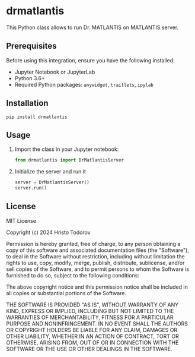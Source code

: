 # drmatlantis

This Python class allows to run Dr. MATLANTIS on MATLANTIS server.

## Prerequisites

Before using this integration, ensure you have the following installed:

- Jupyter Notebook or JupyterLab
- Python 3.6+
- Required Python packages: `anywidget`, `traitlets`, `ipylab`

## Installation

```shell
pip install drmatlantis
   ```
## Usage

1. Import the class in your Jupyter notebook:

   ```python
   from drmatlantis import DrMatlantisServer
   ```

2. Initialize the server and run it

   ```python
   server = DrMatlantisServer()
   server.run()
   ```

## License

MIT License

Copyright (c) 2024 Hristo Todorov

Permission is hereby granted, free of charge, to any person obtaining a copy
of this software and associated documentation files (the "Software"), to deal
in the Software without restriction, including without limitation the rights
to use, copy, modify, merge, publish, distribute, sublicense, and/or sell
copies of the Software, and to permit persons to whom the Software is
furnished to do so, subject to the following conditions:

The above copyright notice and this permission notice shall be included in all
copies or substantial portions of the Software.

THE SOFTWARE IS PROVIDED "AS IS", WITHOUT WARRANTY OF ANY KIND, EXPRESS OR
IMPLIED, INCLUDING BUT NOT LIMITED TO THE WARRANTIES OF MERCHANTABILITY,
FITNESS FOR A PARTICULAR PURPOSE AND NONINFRINGEMENT. IN NO EVENT SHALL THE
AUTHORS OR COPYRIGHT HOLDERS BE LIABLE FOR ANY CLAIM, DAMAGES OR OTHER
LIABILITY, WHETHER IN AN ACTION OF CONTRACT, TORT OR OTHERWISE, ARISING FROM,
OUT OF OR IN CONNECTION WITH THE SOFTWARE OR THE USE OR OTHER DEALINGS IN THE
SOFTWARE.
